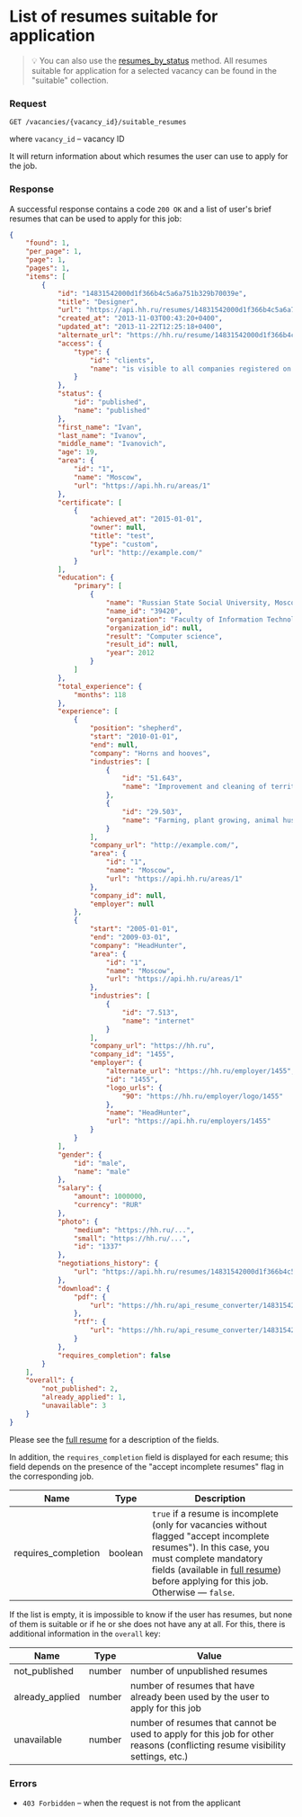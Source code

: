 # List of resumes suitable for application

> :bulb: You can also use the [resumes_by_status](resumes_by_status.md) method. All resumes suitable for application for a selected vacancy can be found in the "suitable" collection.

### Request

```
GET /vacancies/{vacancy_id}/suitable_resumes
```

where `vacancy_id` – vacancy ID

It will return information about which resumes the user can use to
apply for the job.

### Response

A successful response contains a code `200 OK` and a list of user's
brief resumes that can be used to apply for this
job:

```json
{
    "found": 1,
    "per_page": 1,
    "page": 1,
    "pages": 1,
    "items": [
        {
            "id": "14831542000d1f366b4c5a6a751b329b70039e",
            "title": "Designer",
            "url": "https://api.hh.ru/resumes/14831542000d1f366b4c5a6a751b329b70039e",
            "created_at": "2013-11-03T00:43:20+0400",
            "updated_at": "2013-11-22T12:25:18+0400",
            "alternate_url": "https://hh.ru/resume/14831542000d1f366b4c5a6a751b329b70039e",
            "access": {
                "type": {
                    "id": "clients",
                    "name": "is visible to all companies registered on Headhunter"
                }
            },
            "status": {
                "id": "published",
                "name": "published"
            },
            "first_name": "Ivan",
            "last_name": "Ivanov",
            "middle_name": "Ivanovich",
            "age": 19,
            "area": {
                "id": "1",
                "name": "Moscow",
                "url": "https://api.hh.ru/areas/1"
            },
            "certificate": [
                {
                    "achieved_at": "2015-01-01",
                    "owner": null,
                    "title": "test",
                    "type": "custom",
                    "url": "http://example.com/"
                }
            ],
            "education": {
                "primary": [
                    {
                        "name": "Russian State Social University, Moscow",
                        "name_id": "39420",
                        "organization": "Faculty of Information Technology",
                        "organization_id": null,
                        "result": "Computer science",
                        "result_id": null,
                        "year": 2012
                    }
                ]
            },
            "total_experience": {
                "months": 118
            },
            "experience": [
                {
                    "position": "shepherd",
                    "start": "2010-01-01",
                    "end": null,
                    "company": "Horns and hooves",
                    "industries": [
                        {
                            "id": "51.643",
                            "name": "Improvement and cleaning of territories and buildings"
                        },
                        {
                            "id": "29.503",
                            "name": "Farming, plant growing, animal husbandry"
                        }
                    ],
                    "company_url": "http://example.com/",
                    "area": {
                        "id": "1",
                        "name": "Moscow",
                        "url": "https://api.hh.ru/areas/1"
                    },
                    "company_id": null,
                    "employer": null
                },
                {
                    "start": "2005-01-01",
                    "end": "2009-03-01",
                    "company": "HeadHunter",
                    "area": {
                        "id": "1",
                        "name": "Moscow",
                        "url": "https://api.hh.ru/areas/1"
                    },
                    "industries": [
                        {
                            "id": "7.513",
                            "name": "internet"
                        }
                    ],
                    "company_url": "https://hh.ru",
                    "company_id": "1455",
                    "employer": {
                        "alternate_url": "https://hh.ru/employer/1455",
                        "id": "1455",
                        "logo_urls": {
                            "90": "https://hh.ru/employer/logo/1455"
                        },
                        "name": "HeadHunter",
                        "url": "https://api.hh.ru/employers/1455"
                    }
                }
            ],
            "gender": {
                "id": "male",
                "name": "male"
            },
            "salary": {
                "amount": 1000000,
                "currency": "RUR"
            },
            "photo": {
                "medium": "https://hh.ru/...",
                "small": "https://hh.ru/...",
                "id": "1337"
            },
            "negotiations_history": {
                "url": "https://api.hh.ru/resumes/14831542000d1f366b4c5a6a751b329b70039e/negotiations_history"
            },
            "download": {
                "pdf": {
                    "url": "https://hh.ru/api_resume_converter/14831542000d1f366b4c5a6a751b329b70039e/IvanovIvanIvanovich.pdf?type=pdf"
                },
                "rtf": {
                    "url": "https://hh.ru/api_resume_converter/14831542000d1f366b4c5a6a751b329b70039e/IvanovIvanIvanovich.rtf?type=rtf"
                }
            },
            "requires_completion": false
        }
    ],
    "overall": {
        "not_published": 2,
        "already_applied": 1,
        "unavailable": 3
    }
}
```

Please see the [full resume](https://api.hh.ru/openapi/en/redoc#tag/Resume-view/operation/get-resume) for a description of the fields.

In addition, the `requires_completion` field is displayed for each resume; this field depends on the presence 
of the "accept incomplete resumes" flag in the corresponding job.

Name | Type | Description
---- | --- | --------
requires_completion | boolean | `true` if a resume is incomplete (only for vacancies without flagged "accept incomplete resumes"). In this case, you must complete mandatory fields (available in [full resume](https://api.hh.ru/openapi/en/redoc#tag/Resume-view/operation/get-resume)) before applying for this job. Otherwise — `false`. 

If the list is empty, it is impossible to know if the user has resumes, but none of them is suitable or if
he or she does not have any at all. For this, there is additional information in the `overall` key:

Name | Type | Value
---- | --- | --------
not_published | number | number of unpublished resumes
already_applied | number | number of resumes that have already been used by the user to apply for this job
unavailable | number | number of resumes that cannot be used to apply for this job for other reasons (conflicting resume visibility settings, etc.)


### Errors

* `403 Forbidden` – when the request is not from the applicant
